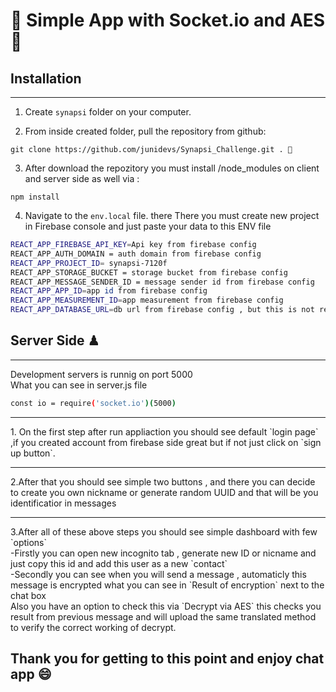 # 👀 Simple App with Socket.io and AES 👀


## Installation
<hr/>

1. Create `synapsi` folder on your computer.

2. From inside created folder, pull the repository from github:
```console
git clone https://github.com/junidevs/Synapsi_Challenge.git . 👾
```

3. After download the repozitory you must install /node_modules on client and server side as well via :
```console
npm install
```


4. Navigate to the `env.local` file. there There you must create new project in Firebase console and just paste your data to this ENV file
```bash
REACT_APP_FIREBASE_API_KEY=Api key from firebase config
REACT_APP_AUTH_DOMAIN = auth domain from firebase config 
REACT_APP_PROJECT_ID= synapsi-7120f
REACT_APP_STORAGE_BUCKET = storage bucket from firebase config
REACT_APP_MESSAGE_SENDER_ID = message sender id from firebase config 
REACT_APP_APP_ID=app id from firebase config
REACT_APP_MEASUREMENT_ID=app measurement from firebase config
REACT_APP_DATABASE_URL=db url from firebase config , but this is not required
```

## Server Side ♟
<hr/>

Development servers is runnig on port 5000 <br/>
What you can see in server.js file 


```bash
const io = require('socket.io')(5000)
```
<hr>
1. On the first step after run appliaction you should see default `login page` ,if you created account from firebase side great but if not just click on `sign up button`.
<hr>
2.After that you should see simple two buttons , and there you can decide to create you own nickname or generate random UUID and that will be you identificatior in messages
<hr>
3.After all of these above steps you should see simple dashboard with few `options`
<br/>
-Firstly you can open new incognito tab , generate new ID or nicname and just copy this id and add this user as a new `contact`
<br>
-Secondly you can see when you will send a message , automaticly this message is encrypted what you can see in `Result of encryption` next to the chat box
<br>
Also you have an option to check this via `Decrypt via AES` this checks you result from previous message and will upload the same translated method to verify the correct working of decrypt.

## Thank you for getting to this point and enjoy chat app 😄  
